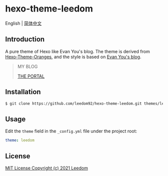 # hexo-theme-leedom

English | [简体中文](./README.zh-CN.md)

## Introduction

A pure theme of Hexo like Evan You's blog. The theme is derived from [Hexo-Theme-Oranges](https://github.com/zchengsite/hexo-theme-oranges), and the style is based on [Evan You's blog](https://blog.evanyou.me).
 
> MY BLOG
> 
>[THE PORTAL](https://blog.leedom.me/)

## Installation

```sh
$ git clone https://github.com/leedom92/hexo-theme-leedom.git themes/leedom
```

## Usage

Edit the `theme` field in the `_config.yml` file under the project root:

```yml
theme: leedom
```
## License

[MIT License Copyright (c) 2021 Leedom](https://github.com/leedom92/hexo-theme-leedom/blob/master/LICENSE)
